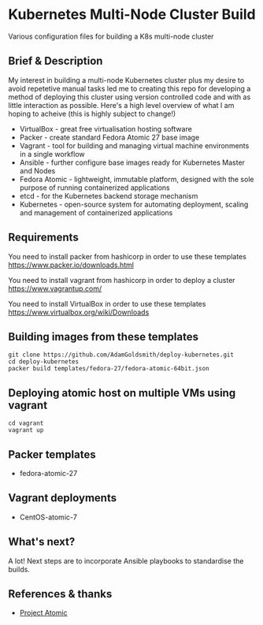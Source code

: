 # Kubernetes Multi-Node Cluster Build
Various configuration files for building a K8s multi-node cluster

## Brief & Description
My interest in  building a multi-node Kubernetes cluster plus my desire to avoid repetetive manual tasks led me to creating this repo for
developing a method of deploying this cluster using version controlled code and with as little interaction as possible.
Here's a high level overview of what I am hoping to acheive (this is highly subject to change!)

* VirtualBox - great free virtualisation hosting software
* Packer - create standard Fedora Atomic 27 base image
* Vagrant - tool for building and managing virtual machine environments in a single workflow
* Ansible - further configure base images ready for Kubernetes Master and Nodes
* Fedora Atomic - lightweight, immutable platform, designed with the sole purpose of running containerized applications
* etcd - for the Kubernetes backend storage mechanism
* Kubernetes - open-source system for automating deployment, scaling and management of containerized applications

## Requirements
You need to install packer from hashicorp in order to use these templates
https://www.packer.io/downloads.html

You need to install vagrant from hashicorp in order to deploy a cluster
https://www.vagrantup.com/

You need to install VirtualBox in order to use these templates
https://www.virtualbox.org/wiki/Downloads

## Building images from these templates
```
git clone https://github.com/AdamGoldsmith/deploy-kubernetes.git
cd deploy-kubernetes
packer build templates/fedora-27/fedora-atomic-64bit.json
```

## Deploying atomic host on multiple VMs using vagrant
```
cd vagrant
vagrant up
```

## Packer templates
* fedora-atomic-27

## Vagrant deployments
* CentOS-atomic-7

## What's next?
A lot! Next steps are to incorporate Ansible playbooks to standardise the builds.

## References & thanks
* [Project Atomic](https://www.projectatomic.io)


